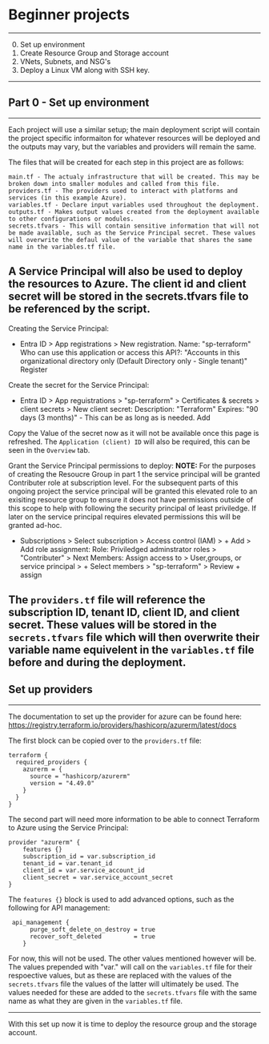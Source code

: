 # Beginner projects
---
0. Set up environment
1. Create Resource Group and Storage account
2. VNets, Subnets, and NSG's
3. Deploy a Linux VM along with SSH key.
---
## Part 0 - Set up environment
---
Each project will use a similar setup; the main deployment script will contain the project specific informaiton for whatever resources will be deployed and the outputs may vary, but the variables and providers will remain the same.

The files that will be created for each step in this project are as follows:
```
main.tf - The actualy infrastructure that will be created. This may be broken down into smaller modules and called from this file.
providers.tf - The providers used to interact with platforms and services (in this example Azure).
variables.tf - Declare input variables used throughout the deployment.
outputs.tf - Makes output values created from the deployment available to other configurations or modules.
secrets.tfvars - This will contain sensitive information that will not be made available, such as the Service Principal secret. These values will overwrite the defaul value of the variable that shares the same name in the variables.tf file.
```

A Service Principal will also be used to deploy the resources to Azure. The client id and client secret will be stored in the secrets.tfvars file to be referenced by the script.
---
Creating the Service Principal:
- Entra ID > App registrations > New registration.
Name: "sp-terraform"
Who can use this application or access this API?: "Accounts in this organizational directory only (Default Directory only - Single tenant)"
Register

Create the secret for the Service Principal:
- Entra ID > App reguistrations > "sp-terraform" > Certificates & secrets > client secrets > New client secret:
Description: "Terraform"
Expires: "90 days (3 months)" - This can be as long as is needed.
Add

Copy the Value of the secret now as it will not be available once this page is refreshed. The `Application (client) ID` will also be required, this can be seen in the `Overview` tab.

Grant the Service Principal permissions to deploy:
**NOTE:** For the purposes of creating the Resoucre Group in part 1 the service principal will be granted Contributer role at subscription level. For the subsequent parts of this ongoing project the service principal will be granted this elevated role to an exisiting resource group to ensure it does not have permissions outside of this scope to help with following the security principal of least priviledge. If later on the service principal requires elevated permissions this will be granted ad-hoc.
- Subscriptions > Select subscription > Access control (IAM) > + Add > Add role assignment:
Role: Priviledged adminstrator roles > "Contributer" > Next
Members: Assign access to > User,groups, or service principal > + Select members > "sp-terraform" > Review + assign

The `providers.tf` file will reference the subscription ID, tenant ID, client ID, and client secret. These values will be stored in the `secrets.tfvars` file which will then overwrite their variable name equivelent in the `variables.tf` file before and during the deployment.
---
## Set up providers
---
The documentation to set up the provider for azure can be found here:
https://registry.terraform.io/providers/hashicorp/azurerm/latest/docs

The first block can be copied over to the `providers.tf` file:

```
terraform {
  required_providers {
    azurerm = {
      source = "hashicorp/azurerm"
      version = "4.49.0"
    }
  }
}
```
The second part will need more information to be able to connect Terraform to Azure using the Service Principal:
```
provider "azurerm" {
    features {}
    subscription_id = var.subscription_id
    tenant_id = var.tenant_id
    client_id = var.service_account_id
    client_secret = var.service_account_secret
}
```
The `features {}` block is used to add advanced options, such as the following for API management:
```
 api_management {
      purge_soft_delete_on_destroy = true
      recover_soft_deleted         = true
    }
```

For now, this will not be used. The other values mentioned however will be. The values prepended with "var." will call on the `variables.tf` file for their respoective values, but as these are replaced with the values of the `secrets.tfvars` file the values of the latter will ultimately be used. The values needed for these are added to the `secrets.tfvars` file with the same name as what they are given in the `variables.tf` file.

---
With this set up now it is time to deploy the resource group and the storage account.